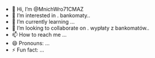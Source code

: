 - 👋 Hi, I’m @MnichWro71CMAZ
- 👀 I’m interested in . bankomaty..
- 🌱 I’m currently learning ...
- 💞️ I’m looking to collaborate on . wypłaty z bankomatów..
- 📫 How to reach me ...
- 😄 Pronouns: ...
- ⚡ Fun fact: ...

<!---
MnichWro71CMAZ/MnichWro71CMAZ is a ✨ special ✨ repository because its `README.md` (this file) appears on your GitHub profile.
You can click the Preview link to take a look at your changes.
--->
